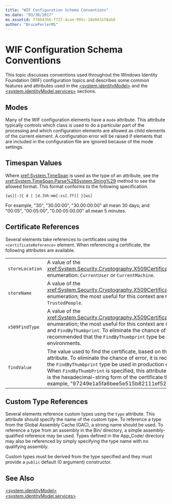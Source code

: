 ```yaml
---
title: "WIF Configuration Schema Conventions"
ms.date: "03/30/2017"
ms.assetid: f7864356-f72f-4cae-995c-18e0431f8a58
author: "BrucePerlerMS"
---
```

# WIF Configuration Schema Conventions
This topic discusses conventions used throughout the Windows Identity Foundation (WIF) configuration topics and describes some common features and attributes used in the [\<system.identityModel>](../../../docs/framework/configure-apps/file-schema/windows-identity-foundation/system-identitymodel.md) and the [\<system.identityModel.services>](../../../docs/framework/configure-apps/file-schema/windows-identity-foundation/system-identitymodel-services.md) sections.  
  
<a name="BKMK_Modes"></a>   
## Modes  
 Many of the WIF configuration elements have a `mode` attribute. This attribute typically controls which class is used to do a particular part of the processing and which configuration elements are allowed as child elements of the current element. A configuration error will be raised if elements that are included in the configuration file are ignored because of the mode settings.  
  
<a name="BKMK_TimespanValues"></a>   
## Timespan Values  
 Where <xref:System.TimeSpan> is used as the type of an attribute, see the <xref:System.TimeSpan.Parse%28System.String%29> method to see the allowed format. This format conforms to the following specification.  
  
```  
[ws][-]{ d | [d.]hh:mm[:ss[.ff]] }[ws]  
```  
  
 For example, "30", "30.00:00", "30.00:00:00" all mean 30 days; and "00:05", "00:05:00", "0.00:05:00.00" all mean 5 minutes.  
  
<a name="BKMK_CertificateReferences"></a>   
## Certificate References  
 Several elements take references to certificates using the `<certificateReference>` element. When referencing a certificate, the following attributes are available.  
  
|||  
|-|-|  
|`storeLocation`|A value of the <xref:System.Security.Cryptography.X509Certificates.StoreLocation> enumeration: `CurrentUser` or `CurrentMachine`.|  
|`storeName`|A value of the <xref:System.Security.Cryptography.X509Certificates.StoreName> enumeration; the most useful for this context are `My` and `TrustedPeople`.|  
|`x509FindType`|A value of the <xref:System.Security.Cryptography.X509Certificates.X509FindType> enumeration; the most useful for this context are `FindBySubjectName` and `FindByThumbprint`. To eliminate the chance of error, it is recommended that the `FindByThumbprint` type be used in production environments.|  
|`findValue`|The value used to find the certificate, based on the `x509FindType` attribute. To eliminate the chance of error, it is recommended that the `FindByThumbprint` type be used in production environments. When `FindByThumbPrint` is specified, this attribute takes a value that is the hexadecimal-string form of the certificate thumbprint; for example, "97249e1a5fa6bee5e515b82111ef524a4c91583f".|  
  
<a name="BKMK_CustomTypeReferences"></a>   
## Custom Type References  
 Several elements reference custom types using the `type` attribute. This attribute should specify the name of the custom type. To reference a type from the Global Assembly Cache (GAC), a strong name should be used. To reference a type from an assembly in the Bin/ directory, a simple assembly-qualified reference may be used. Types defined in the App_Code/ directory may also be referenced by simply specifying the type name with no qualifying assembly.  
  
 Custom types must be derived from the type specified and they must provide a `public` default (0 argument) constructor.  
  
## See Also  
 [\<system.identityModel>](../../../docs/framework/configure-apps/file-schema/windows-identity-foundation/system-identitymodel.md)  
 [\<system.identityModel.services>](../../../docs/framework/configure-apps/file-schema/windows-identity-foundation/system-identitymodel-services.md)
